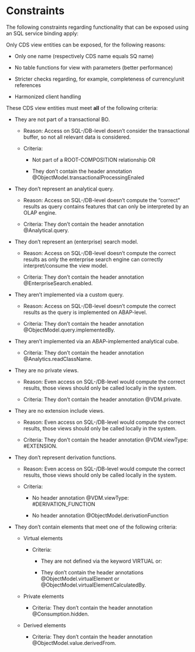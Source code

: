 <!-- loioe5e007357a794a3dad1925ef6acfb6f1 -->

# Constraints



The following constraints regarding functionality that can be exposed using an SQL service binding apply:

Only CDS view entities can be exposed, for the following reasons:

-   Only one name \(respectively CDS name equals SQ name\)

-   No table functions for view with parameters \(better performance\)

-   Stricter checks regarding, for example, completeness of currency/unit references

-   Harmonized client handling


These CDS view entities must meet **all** of the following criteria:

-   They are not part of a transactional BO.

    -   Reason: Access on SQL-/DB-level doesn’t consider the transactional buffer, so not all relevant data is considered.

    -   Criteria:

        -   Not part of a ROOT-COMPOSITION relationship OR

        -   They don’t contain the header annotation @ObjectModel.transactionalProcessingEnaled



-   They don’t represent an analytical query.

    -   Reason: Access on SQL-/DB-level doesn’t compute the “correct” results as query contains features that can only be interpreted by an OLAP engine.

    -   Criteria: They don’t contain the header annotation @Analytical.query.


-   They don’t represent an \(enterprise\) search model.

    -   Reason: Access on SQL-/DB-level doesn’t compute the correct results as only the enterprise search engine can correctly interpret/consume the view model.

    -   Criteria: They don’t contain the header annotation @EnterpriseSearch.enabled.


-   They aren’t implemented via a custom query.

    -   Reason: Access on SQL-/DB-level doesn’t compute the correct results as the query is implemented on ABAP-level.

    -   Criteria: They don’t contain the header annotation @ObjectModel.query.implementedBy.


-   They aren’t implemented via an ABAP-implemented analytical cube.

    -   Criteria: They don’t contain the header annotation @Analytics.readClassName.


-   They are no private views.

    -   Reason: Even access on SQL-/DB-level would compute the correct results, those views should only be called locally in the system.

    -   Criteria: They don’t contain the header annotation @VDM.private.


-   They are no extension include views.

    -   Reason: Even access on SQL-/DB-level would compute the correct results, those views should only be called locally in the system.

    -   Criteria: They don’t contain the header annotation @VDM.viewType: \#EXTENSION.


-   They don’t represent derivation functions.

    -   Reason: Even access on SQL-/DB-level would compute the correct results, those views should only be called locally in the system.

    -   Criteria:

        -   No header annotation @VDM.viewType: \#DERIVATION\_FUNCTION

        -   No header annotation @ObjectModel.derivationFunction



-   They don’t contain elements that meet one of the following criteria:

    -   Virtual elements

        -   Criteria:

            -   They are not defined via the keyword VIRTUAL or:

            -   They don’t contain the header annotations @ObjectModel.virtualElement or @ObjectModel.virtualElementCalculatedBy.



    -   Private elements

        -   Criteria: They don’t contain the header annotation @Consumption.hidden.


    -   Derived elements

        -   Criteria: They don’t contain the header annotation @ObjectModel.value.derivedFrom.





